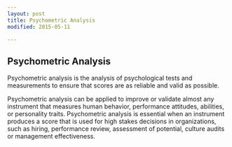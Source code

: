 ```yaml
---
layout: post
title: Psychometric Analysis
modified: 2015-05-11

---
```



## Psychometric Analysis

Psychometric analysis is the analysis of psychological tests and measurements to ensure that scores are as reliable and valid as possible.

Psychometric analysis can be applied to improve or validate almost any instrument that measures human behavior, performance attitudes, abilities, or personality traits. Psychometric analysis is essential when an instrument produces a score that is used for high stakes decisions in organizations, such as hiring, performance review, assessment of potential, culture audits or management effectiveness.
